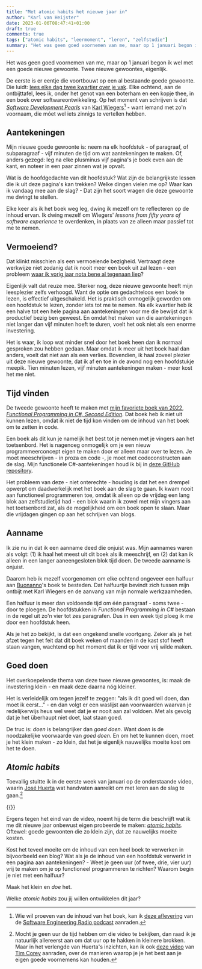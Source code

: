 ```yaml
---
title: "Met atomic habits het nieuwe jaar in"
author: "Karl van Heijster"
date: 2023-01-06T08:47:41+01:00
draft: true
comments: true
tags: ["atomic habits", "leermoment", "leren", "zelfstudie"]
summary: "Het was geen goed voornemen van me, maar op 1 januari begon ik wel met een goede nieuwe gewoonte. Twee nieuwe gewoontes, eigenlijk. Het overkoepelende thema van die  gewoontes is: maak de investering klein - en maak deze daarna nóg kleiner."
---
```


Het was geen goed voornemen van me, maar op 1 januari begon ik wel met een goede nieuwe gewoonte. Twee nieuwe gewoontes, eigenlijk.


De eerste is er eentje die voortbouwt op een al bestaande goede gewoonte. Die luidt: [lees elke dag twee kwartier over je vak](/blog/21/05/lees-elke-dag-een-kwartier-over-je-vak/). Elke ochtend, aan de ontbijttafel, lees ik, onder het genot van een boterham en een kopje thee, in een boek over softwareontwikkeling. Op het moment van schrijven is dat [*Software Development Pearls*](https://www.informit.com/store/software-development-pearls-lessons-from-fifty-years-9780137487776) van [Karl Wiegers](https://www.karlwiegers.com/)[^1] - want iemand met zo'n voornaam, die móet wel iets zinnigs te vertellen hebben.


## Aantekeningen


Mijn nieuwe goede gewoonte is: neem na elk hoofdstuk - of paragraaf, of subparagraaf - vijf minuten de tijd om wat aantekeningen te maken. Of, anders gezegd: leg na elke plusminus vijf pagina's je boek even aan de kant, en noteer in een paar zinnen wat je opvalt.


Wat is de hoofdgedachte van dit hoofdstuk? Wat zijn de belangrijkste lessen die ik uit deze pagina's kan trekken? Welke dingen vielen me op? Waar kan ik vandaag mee aan de slag? - Dat zijn het soort vragen die deze gewoonte me dwingt te stellen.


Elke keer als ik het boek weg leg, dwing ik mezelf om te reflecteren op de inhoud ervan. Ik dwing mezelf om Wiegers' *lessons from fifty years of software experience* te overdenken, in plaats van ze alleen maar passief tot me te nemen.


## Vermoeiend?


Dat klinkt misschien als een vermoeiende bezigheid. Vertraagt deze werkwijze niet zodanig dat ik nooit meer een boek uit zal lezen - een probleem [waar ik vorig jaar nota bene al tegenaan liep](/blog/22/12/waarom-ik-een-stapje-terug-doe/)?


Eigenlijk valt dat reuze mee. Sterker nog, deze nieuwe gewoonte heeft mijn leesplezier zelfs verhoogd. Want de optie om gedachteloos een boek te lezen, is effectief uitgeschakeld. Het is praktisch onmogelijk geworden om een hoofdstuk te lezen, zonder iets tot me te nemen. Na elk kwartier heb ik een halve tot een hele pagina aan aantekeningen voor me die bewijst dat ik productief bezig ben geweest. En omdat het maken van die aantekeningen niet langer dan vijf minuten hoeft te duren, voelt het ook niet als een enorme investering. 


Het is waar, ik loop wat minder snel door het boek heen dan ik normaal gesproken zou hebben gedaan. Maar omdat ik meer uit het boek haal dan anders, voelt dat niet aan als een verlies. Bovendien, ik haal zoveel plezier uit deze nieuwe gewoonte, dat ik af en toe in de avond nog een hoofdstukje meepik. Tien minuten lezen, vijf minuten aantekeningen maken - meer kost het me niet.


## Tijd vinden


De tweede gewoonte heeft te maken met [mijn favoriete boek van 2022](/blog/22/12/de-beste-boeken-over-software-ontwikkeling-die-ik-in-2022-las/), [*Functional Programming in C#, Second Edition*](https://www.manning.com/books/functional-programming-in-c-sharp-second-edition). Dat boek heb ik niet uit kunnen lezen, omdat ik niet de tijd kon vinden om de inhoud van het boek om te zetten in code. 


Een boek als dit kun je namelijk het best tot je nemen met je vingers aan het toetsenbord. Het is nagenoeg onmogelijk om je een nieuw programmeerconcept eigen te maken door er alleen maar over te lezen. Je moet meeschrijven - in proza en code -, je moet met codeconstructen aan de slag. Mijn functionele C#-aantekeningen houd ik bij in [deze GitHub repository](https://github.com/dotkarl/FunctionalProgrammingPlayground).


Het probleem van deze - niet onterechte - houding is dat het een drempel opwerpt om daadwerkelijk met het boek aan de slag te gaan. Ik kwam nooit aan functioneel programmeren toe, omdat ik alleen op de vrijdag een lang blok aan zelfstudietijd had - een blok waarin ik zowel met mijn vingers aan het toetsenbord zat, als de mogelijkheid om een boek open te slaan. Maar die vrijdagen gingen op aan het schrijven van blogs.


## Aanname


Ik zie nu in dat ik een aanname deed die onjuist was. Mijn aannames waren als volgt: (1) ik haal het meest uit dit boek als ik meeschrijf, en (2) dat kan ik alleen in een langer aaneengesloten blok tijd doen. De tweede aanname is onjuist. 


Daarom heb ik mezelf voorgenomen om elke ochtend ongeveer een halfuur aan [Buonanno](https://twitter.com/la_yumba)'s boek te besteden. Dat halfuurtje bevindt zich tussen mijn ontbijt met Karl Wiegers en de aanvang van mijn normale werkzaamheden.


Een halfuur is meer dan voldoende tijd om één paragraaf - soms twee - door te ploegen. De hoofdstukken in *Functional Programming in C#* bestaan in de regel uit zo'n vier tot zes paragrafen. Dus in een week tijd ploeg ik me door een hoofdstuk heen.


Als je het zo bekijkt, is dat een ongekend snelle voortgang. Zeker als je het afzet tegen het feit dat dit boek weken of maanden in de kast stof heeft staan vangen, wachtend op het moment dat ik er tijd voor vrij wilde maken.


## Goed doen


Het overkoepelende thema van deze twee nieuwe gewoontes, is: maak de investering klein - en maak deze daarna nóg kleiner.


Het is verleidelijk om tegen jezelf te zeggen: "als ik dit goed wil doen, dan moet ik eerst..." - en dan volgt er een waslijst aan voorwaarden waarvan je redelijkerwijs heus wel weet dat je er nooit aan zal voldoen. Met als gevolg dat je het überhaupt niet doet, laat staan goed.


De truc is: *doen* is belangrijker dan *goed doen*. Want *doen* is de noodzakelijke voorwaarde van *goed doen*. En om het te kunnen doen, moet je het klein maken - zo klein, dat het je eigenlijk nauwelijks moeite kost om het te doen.


## *Atomic habits*


Toevallig stuitte ik in de eerste week van januari op de onderstaande video, waarin [José Huerta](https://twitter.com/jrhuerta) wat handvaten aanreikt om met leren aan de slag te gaan.[^2]


{{<youtube id="Cf2Z277f8q8" title="Too much to learn too little time">}}
<br>


Ergens tegen het eind van de video, noemt hij de term die beschrijft wat ik me dit nieuwe jaar onbewust eigen probeerde te maken: [*atomic habits*](https://jamesclear.com/atomic-habits). Oftewel: goede gewoonten die zo klein zijn, dat ze nauwelijks moeite kosten.


Kost het teveel moeite om de inhoud van een heel boek te verwerken in bijvoorbeeld een blog? Wat als je de inhoud van een hoofdstuk verwerkt in een pagina aan aantekeningen? - Weet je geen uur (of twee, drie, vier uur) vrij te maken om je op functioneel programmeren te richten? Waarom begin je niet met een halfuur?


Maak het klein en *doe* het.


Welke *atomic habits* zou jij willen ontwikkelen dit jaar?


[^1]: Wie wil proeven van de inhoud van het boek, kan ik [deze aflevering](https://www.se-radio.net/2022/06/episode-518-karl-wiegers-on-software-engineering-lessons/) van de [Software Engineering Radio podcast](https://www.se-radio.net/) aanraden.


[^2]: Mocht je geen uur de tijd hebben om die video te bekijken, dan raad ik je natuurlijk allereerst aan om dat uur op te hakken in kleinere brokken. Maar in het verlengde van Huerta's inzichten, kan ik ook [deze video](https://www.youtube.com/watch?v=WDnW5RRk834) van [Tim Corey](https://www.iamtimcorey.com/) aanraden, over de manieren waarop je je het best aan je eigen goede voornemens kan houden.
